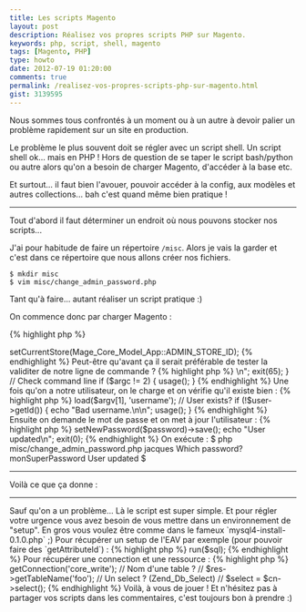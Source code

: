 ```yaml
---
title: Les scripts Magento
layout: post
description: Réalisez vos propres scripts PHP sur Magento.
keywords: php, script, shell, magento
tags: [Magento, PHP]
type: howto
date: 2012-07-19 01:20:00
comments: true
permalink: /realisez-vos-propres-scripts-php-sur-magento.html
gist: 3139595
---
```


Nous sommes tous confrontés à un moment ou à un autre à devoir palier un problème rapidement sur un site en production.

Le problème le plus souvent doit se régler avec un script shell. Un script shell ok... mais en PHP !
Hors de question de se taper le script bash/python ou autre alors qu'on a besoin de charger Magento, d'accéder à la base etc.

Et surtout... il faut bien l'avouer, pouvoir accéder à la config, aux modèles et autres collections... bah c'est quand même bien pratique !

<!-- more start -->

<hr />

Tout d'abord il faut déterminer un endroit où nous pouvons stocker nos scripts...

J'ai pour habitude de faire un répertoire `/misc`. Alors je vais la garder et c'est dans ce répertoire que nous allons créer nos fichiers.

    $ mkdir misc
    $ vim misc/change_admin_password.php

Tant qu'à faire... autant réaliser un script pratique :)

On commence donc par charger Magento :

{% highlight php %}
<?php

// Mage !
require_once __DIR__ . '/../app/Mage.php';

// Init Magento
Mage::app('admin');

// Init store (needed for save products for example)
Mage::app()->setCurrentStore(Mage_Core_Model_App::ADMIN_STORE_ID);
{% endhighlight %}

Peut-être qu'avant ça il serait préférable de tester la validiter de notre ligne de commande ?

{% highlight php %}
<?php

// Usage function :)
function usage()
{
    echo "Usage: php -f " . basename(__FILE__) . " <username>\n";
    exit(65);
}

// Check command line
if ($argc != 2) {
    usage();
}
{% endhighlight %}

Une fois qu'on a notre utilisateur, on le charge et on vérifie qu'il existe bien :

{% highlight php %}
<?php

// We get the user
$user = Mage::getModel('admin/user')->load($argv[1], 'username');

// User exists?
if (!$user->getId()) {
    echo "Bad username.\n\n";
    usage();
}
{% endhighlight %}

Ensuite on demande le mot de passe et on met à jour l'utilisateur :

{% highlight php %}
<?php

// We ask for the password
do {
    echo "Which password? ";
    $password = trim(fgets(STDIN));
} while (!$password);

// We change the user password :)
$user->setNewPassword($password)->save();

echo "User updated\n";

exit(0);
{% endhighlight %}

On exécute :

    $ php misc/change_admin_password.php jacques
    Which password? monSuperPassword      
    User updated
    $

<hr />

Voilà ce que ça donne :

<script src="https://gist.github.com/3139595.js?file=misc-change_admin_password.php"></script>

<hr />

Sauf qu'on a un problème... Là le script est super simple.

Et pour régler votre urgence vous avez besoin de vous mettre dans un environnement de "setup". En gros vous voulez être comme dans le fameux `mysql4-install-0.1.0.php` ;)

Pour récupérer un setup de l'EAV par exemple (pour pouvoir faire des `getAttributeId`) :

{% highlight php %}
<?php
$setup = Mage::getModel('eav/entity_setup', 'eav');

// Op le SQL !
// $setup->run($sql);
{% endhighlight %}

Pour récupérer une connection et une ressource :

{% highlight php %}
<?php
$res = Mage::getSingleton('core/resource');
$cn = $res->getConnection('core_write');

// Nom d'une table ?
// $res->getTableName('foo');

// Un select ? (Zend_Db_Select)
// $select = $cn->select();
{% endhighlight %}

Voilà, à vous de jouer ! Et n'hésitez pas à partager vos scripts dans les commentaires, c'est toujours bon à prendre :)

<!-- more end -->



